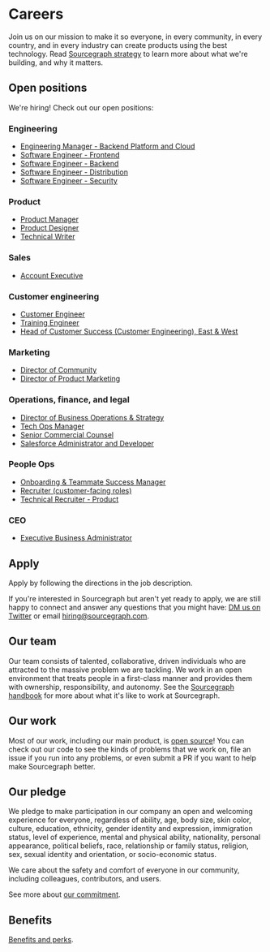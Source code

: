 # Careers

Join us on our mission to make it so everyone, in every community, in every country, and in every industry can create products using the best technology. Read [Sourcegraph strategy](strategy.md) to learn more about what we're building, and why it matters.

## Open positions

We're hiring! Check out our open positions:

### Engineering

- [Engineering Manager - Backend Platform and Cloud](../handbook/engineering/hiring/engineering-manager-backend-platform.md)
- [Software Engineer - Frontend](../handbook/engineering/hiring/software-engineer-frontend.md)
- [Software Engineer - Backend](../handbook/engineering/hiring/software-engineer-backend.md)
- [Software Engineer - Distribution](../handbook/engineering/hiring/software-engineer-distribution.md)
- [Software Engineer - Security](../handbook/engineering/hiring/software-engineer-security.md)

### Product

- [Product Manager](../handbook/product/roles/product_manager.md)
- [Product Designer](../handbook/product/roles/product_designer.md)
- [Technical Writer](../handbook/product/roles/technical_writer.md)

### Sales

- [Account Executive](../handbook/sales/roles/account_executive.md)

### Customer engineering

- [Customer Engineer](../handbook/ce/roles/customer_engineer.md)
- [Training Engineer](../handbook/ce/roles/training_engineer.md)
- [Head of Customer Success (Customer Engineering), East & West](https://jobs.lever.co/sourcegraph/82f595d8-9a88-40f6-b84a-b243c58754f0)

### Marketing

- [Director of Community](../handbook/marketing/roles/director_of_community.md)
- [Director of Product Marketing](../handbook/marketing/roles/director_of_product_marketing.md)

### Operations, finance, and legal

- [Director of Business Operations & Strategy](../handbook/ops/roles/director_business_operations.md)
- [Tech Ops Manager](../handbook/ops/roles/tech_operations_manager.md)
- [Senior Commercial Counsel](../handbook/ops/roles/senior_commercial_counsel.md)
- [Salesforce Administrator and Developer](../handbook/ops/roles/sf_admin_developer.md)

### People Ops

- [Onboarding & Teammate Success Manager](../handbook/people-ops/roles/onboarding_teammate_success_manager.md)
- [Recruiter (customer-facing roles)](../handbook/people-ops/roles/recruiter_customer_facing.md)
- [Technical Recruiter - Product](../handbook/people-ops/roles/technical_recruiter_product.md)

### CEO

- [Executive Business Administrator](../handbook/ceo/executive_business_administrator_role.md)

## Apply

Apply by following the directions in the job description.

If you're interested in Sourcegraph but aren't yet ready to apply, we are still happy to connect and answer any questions that you might have: [DM us on Twitter](https://twitter.com/srcgraph) or email hiring@sourcegraph.com.

## Our team

Our team consists of talented, collaborative, driven individuals who are attracted to the massive problem we are tackling. We work in an open environment that treats people in a first-class manner and provides them with ownership, responsibility, and autonomy. See the [Sourcegraph handbook](https://about.sourcegraph.com/handbook) for more about what it's like to work at Sourcegraph.

## Our work

Most of our work, including our main product, is [open source](https://github.com/sourcegraph)! You can check out our code to see the kinds of problems that we work on, file an issue if you run into any problems, or even submit a PR if you want to help make Sourcegraph better.

## Our pledge

We pledge to make participation in our company an open and welcoming experience for everyone, regardless of ability, age, body size, skin color, culture, education, ethnicity, gender identity and expression, immigration status, level of experience, mental and physical ability, nationality, personal appearance, political beliefs, race, relationship or family status, religion, sex, sexual identity and orientation, or socio-economic status.

We care about the safety and comfort of everyone in our community, including colleagues, contributors, and users.

See more about [our commitment](../handbook/communication/code_of_conduct.md).

## Benefits

[Benefits and perks](../handbook/people-ops/benefits-and-perks.md).
